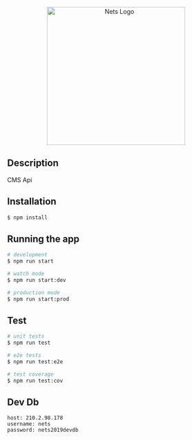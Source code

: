 <p align="center">
  <a href="http://nestjs.com/" target="blank"><img src="http://dotnets.org/assets/img/logos/logo_256.png" width="320" alt="Nets Logo" /></a>
</p>


## Description

CMS Api 

## Installation

```bash
$ npm install
```

## Running the app

```bash
# development
$ npm run start

# watch mode
$ npm run start:dev

# production mode
$ npm run start:prod
```

## Test

```bash
# unit tests
$ npm run test

# e2e tests
$ npm run test:e2e

# test coverage
$ npm run test:cov
```

## Dev Db

```
host: 210.2.98.178
username: nets
password: nets2019devdb
```


